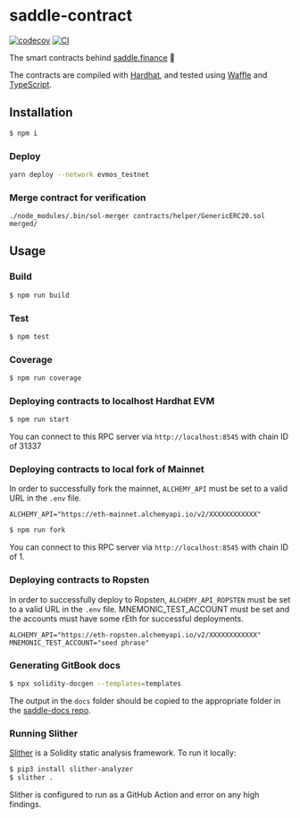 # saddle-contract

[![codecov](https://codecov.io/gh/saddle-finance/saddle-contract/branch/master/graph/badge.svg?token=CI26SD9SGE)](https://codecov.io/gh/saddle-finance/saddle-contract)
[![CI](https://github.com/saddle-finance/saddle-contract/workflows/CI/badge.svg)](https://github.com/saddle-finance/saddle-contract/actions?query=workflow%3ACI)

The smart contracts behind [saddle.finance](https://saddle.finance) 🤠

The contracts are compiled with [Hardhat](https://hardhat.org/getting-started/), and tested using [Waffle](https://hardhat.org/guides/waffle-testing.html#testing-with-ethers-js-waffle) and [TypeScript](https://hardhat.org/guides/typescript.html#typescript-support).

## Installation

```bash
$ npm i
```
### Deploy
```bash
yarn deploy --network evmos_testnet
```

### Merge contract for verification
```./node_modules/.bin/sol-merger contracts/helper/GenericERC20.sol merged/```
## Usage

### Build

```bash
$ npm run build
```

### Test

```bash
$ npm test
```

### Coverage

```bash
$ npm run coverage
```

### Deploying contracts to localhost Hardhat EVM

```bash
$ npm run start
```
You can connect to this RPC server via `http://localhost:8545` with chain ID of 31337

### Deploying contracts to local fork of Mainnet

In order to successfully fork the mainnet, `ALCHEMY_API` must be set to a valid URL in the `.env` file.
```
ALCHEMY_API="https://eth-mainnet.alchemyapi.io/v2/XXXXXXXXXXXX"
```

```bash
$ npm run fork
```
You can connect to this RPC server via `http://localhost:8545` with chain ID of 1.

### Deploying contracts to Ropsten

In order to successfully deploy to Ropsten, `ALCHEMY_API_ROPSTEN` must be set to a valid URL in the `.env` file.
MNEMONIC_TEST_ACCOUNT must be set and the accounts must have some rEth for successful deployments.
```
ALCHEMY_API="https://eth-ropsten.alchemyapi.io/v2/XXXXXXXXXXXX"
MNEMONIC_TEST_ACCOUNT="seed phrase"
```


### Generating GitBook docs

```bash
$ npx solidity-docgen --templates=templates
```

The output in the `docs` folder should be copied to the appropriate folder in the [saddle-docs repo](https://github.com/saddle-finance/saddle-docs/tree/master/solidity-docs).

### Running Slither

[Slither](https://github.com/crytic/slither) is a Solidity static analysis framework. To run it locally:

```bash
$ pip3 install slither-analyzer
$ slither .
```

Slither is configured to run as a GitHub Action and error on any high findings.
